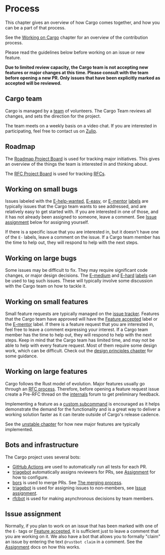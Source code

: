 # Process

This chapter gives an overview of how Cargo comes together, and how you can be
a part of that process.

See the [Working on Cargo] chapter for an overview of the contribution
process.

Please read the guidelines below before working on an issue or new feature.

**Due to limited review capacity, the Cargo team is not accepting new features
or major changes at this time. Please consult with the team before opening a
new PR. Only issues that have been explicitly marked as accepted will be
reviewed.**

[Working on Cargo]: working-on-cargo.md

## Cargo team

Cargo is managed by a [team] of volunteers. The Cargo Team reviews all
changes, and sets the direction for the project.

The team meets on a weekly basis on a video chat. If you are interested in
participating, feel free to contact us on [Zulip].

## Roadmap

The [Roadmap Project Board] is used for tracking major initiatives. This gives
an overview of the things the team is interested in and thinking about.

The [RFC Project Board] is used for tracking [RFCs].

[the 2020 roadmap]: https://blog.rust-lang.org/inside-rust/2020/01/10/cargo-in-2020.html
[Roadmap Project Board]: https://github.com/rust-lang/cargo/projects/1
[RFC Project Board]: https://github.com/rust-lang/cargo/projects/2
[RFCs]: https://github.com/rust-lang/rfcs/

## Working on small bugs

Issues labeled with the [E-help-wanted], [E-easy], or [E-mentor] [labels] are
typically issues that the Cargo team wants to see addressed, and are
relatively easy to get started with. If you are interested in one of those,
and it has not already been assigned to someone, leave a comment. See [Issue
assignment](#issue-assignment) below for assigning yourself.

If there is a specific issue that you are interested in, but it doesn't have
one of the `E-` labels, leave a comment on the issue. If a Cargo team member
has the time to help out, they will respond to help with the next steps.

[E-help-wanted]: https://github.com/rust-lang/cargo/labels/E-help-wanted
[E-easy]: https://github.com/rust-lang/cargo/labels/E-easy
[E-mentor]: https://github.com/rust-lang/cargo/labels/E-mentor
[labels]: ../issues.md#issue-labels

## Working on large bugs

Some issues may be difficult to fix. They may require significant code
changes, or major design decisions. The [E-medium] and [E-hard] [labels] can
be used to tag such issues. These will typically involve some discussion with
the Cargo team on how to tackle it.

[E-medium]: https://github.com/rust-lang/cargo/labels/E-medium
[E-hard]: https://github.com/rust-lang/cargo/labels/E-hard

## Working on small features

Small feature requests are typically managed on the [issue
tracker][issue-feature-request]. Features that the Cargo team have approved
will have the [Feature accepted] label or the [E-mentor] label. If there is a
feature request that you are interested in, feel free to leave a comment
expressing your interest. If a Cargo team member has the time to help out,
they will respond to help with the next steps. Keep in mind that the Cargo
team has limited time, and may not be able to help with every feature request.
Most of them require some design work, which can be difficult. Check out the
[design principles chapter] for some guidance.

## Working on large features

Cargo follows the Rust model of evolution. Major features usually go through
an [RFC process]. Therefore, before opening a feature request issue create a
Pre-RFC thread on the [internals][irlo] forum to get preliminary feedback.

Implementing a feature as a [custom subcommand][subcommands] is encouraged as
it helps demonstrate the demand for the functionality and is a great way to
deliver a working solution faster as it can iterate outside of Cargo's release
cadence.

See the [unstable chapter] for how new major features are typically
implemented.

[unstable chapter]: unstable.md

## Bots and infrastructure

The Cargo project uses several bots:

* [GitHub Actions] are used to automatically run all tests for each PR.
* [triagebot] automatically assigns reviewers for PRs, see [Assignment] for
  how to configure.
* [bors] is used to merge PRs. See [The merging process].
* [triagebot] is used for assigning issues to non-members, see [Issue
  assignment](#issue-assignment).
* [rfcbot] is used for making asynchronous decisions by team members.

[bors]: https://buildbot2.rust-lang.org/homu/
[The merging process]: working-on-cargo.md#the-merging-process
[GitHub Actions]: https://github.com/features/actions
[triagebot]: https://github.com/rust-lang/triagebot/wiki
[rfcbot]: https://github.com/rust-lang/rfcbot-rs
[Assignment]: https://github.com/rust-lang/triagebot/wiki/Assignment

## Issue assignment

Normally, if you plan to work on an issue that has been marked with one of the
`E-` tags or [Feature accepted], it is sufficient just to leave a comment that
you are working on it. We also have a bot that allows you to formally "claim"
an issue by entering the text `@rustbot claim` in a comment. See the
[Assignment] docs on how this works.


[Assignment]: https://github.com/rust-lang/triagebot/wiki/Assignment
[team]: https://www.rust-lang.org/governance/teams/dev-tools#cargo
[Zulip]: https://rust-lang.zulipchat.com/#narrow/stream/246057-t-cargo
[issue-feature-request]: https://github.com/rust-lang/cargo/labels/C-feature-request
[Feature accepted]: https://github.com/rust-lang/cargo/labels/Feature%20accepted
[design principles chapter]: ../design.md
[RFC process]: https://github.com/rust-lang/rfcs/
[irlo]: https://internals.rust-lang.org/
[subcommands]: https://doc.rust-lang.org/cargo/reference/external-tools.html#custom-subcommands
